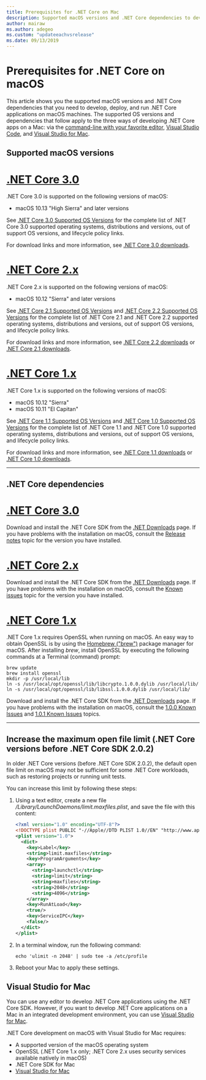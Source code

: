 ```yaml
---
title: Prerequisites for .NET Core on Mac
description: Supported macOS versions and .NET Core dependencies to develop, deploy, and run .NET Core applications on macOS machines.
author: mairaw
ms.author: adegeo
ms.custom: "updateeachvsrelease"
ms.date: 09/13/2019
---
```

# Prerequisites for .NET Core on macOS

This article shows you the supported macOS versions and .NET Core dependencies that you need to develop, deploy, and run .NET Core applications on macOS machines. The supported OS versions and dependencies that follow apply to the three ways of developing .NET Core apps on a Mac: via the [command-line with your favorite editor](tutorials/using-with-xplat-cli.md), [Visual Studio Code](https://code.visualstudio.com/), and [Visual Studio for Mac](https://visualstudio.microsoft.com/vs/mac/?utm_medium=microsoft&utm_source=docs.microsoft.com&utm_campaign=inline+link).

## Supported macOS versions

<!-- markdownlint-disable MD025 -->

# [.NET Core 3.0](#tab/netcore30)

.NET Core 3.0 is supported on the following versions of macOS:

* macOS 10.13 "High Sierra" and later versions

See [.NET Core 3.0 Supported OS Versions](https://github.com/dotnet/core/blob/master/release-notes/3.0/3.0-supported-os.md) for the complete list of .NET Core 3.0 supported operating systems, distributions and versions, out of support OS versions, and lifecycle policy links.

For download links and more information, see [.NET Core 3.0 downloads](https://dotnet.microsoft.com/download/dotnet-core/3.0).

# [.NET Core 2.x](#tab/netcore2x)

.NET Core 2.x is supported on the following versions of macOS:

* macOS 10.12 "Sierra" and later versions

See [.NET Core 2.1 Supported OS Versions](https://github.com/dotnet/core/blob/master/release-notes/2.1/2.1-supported-os.md) and [.NET Core 2.2 Supported OS Versions](https://github.com/dotnet/core/blob/master/release-notes/2.2/2.2-supported-os.md) for the complete list of .NET Core 2.1 and .NET Core 2.2 supported operating systems, distributions and versions, out of support OS versions, and lifecycle policy links.

For download links and more information, see [.NET Core 2.2 downloads](https://dotnet.microsoft.com/download/dotnet-core/2.2) or [.NET Core 2.1 downloads](https://dotnet.microsoft.com/download/dotnet-core/2.1).

# [.NET Core 1.x](#tab/netcore1x)

.NET Core 1.x is supported on the following versions of macOS:

* macOS 10.12 "Sierra"
* macOS 10.11 "El Capitan"

See [.NET Core 1.1 Supported OS Versions](https://github.com/dotnet/core/blob/master/release-notes/1.1/1.1.md) and [.NET Core 1.0 Supported OS Versions](https://github.com/dotnet/core/blob/master/release-notes/1.0/1.0-supported-os.md) for the complete list of .NET Core 1.1 and .NET Core 1.0 supported operating systems, distributions and versions, out of support OS versions, and lifecycle policy links.

For download links and more information, see [.NET Core 1.1 downloads](https://dotnet.microsoft.com/download/dotnet-core/1.1) or [.NET Core 1.0 downloads](https://dotnet.microsoft.com/download/dotnet-core/1.0).

---

## .NET Core dependencies

# [.NET Core 3.0](#tab/netcore30)

Download and install the .NET Core SDK from the [.NET Downloads](https://dotnet.microsoft.com/download) page. If you have problems with the installation on macOS, consult the [Release notes](https://github.com/dotnet/core/blob/master/release-notes/3.0/3.0-supported-os.md) topic for the version you have installed.

# [.NET Core 2.x](#tab/netcore2x)

Download and install the .NET Core SDK from the [.NET Downloads](https://dotnet.microsoft.com/download) page. If you have problems with the installation on macOS, consult the [Known issues](https://github.com/dotnet/core/tree/master/release-notes/2.1) topic for the version you have installed.

# [.NET Core 1.x](#tab/netcore1x)

.NET Core 1.x requires OpenSSL when running on macOS. An easy way to obtain OpenSSL is by using the [Homebrew ("brew")](https://brew.sh/) package manager for macOS. After installing *brew*, install OpenSSL by executing the following commands at a Terminal (command) prompt:

```console
brew update
brew install openssl
mkdir -p /usr/local/lib
ln -s /usr/local/opt/openssl/lib/libcrypto.1.0.0.dylib /usr/local/lib/
ln -s /usr/local/opt/openssl/lib/libssl.1.0.0.dylib /usr/local/lib/
```

Download and install the .NET Core SDK from the [.NET Downloads](https://dotnet.microsoft.com/download) page. If you have problems with the installation on macOS, consult the [1.0.0 Known Issues](https://github.com/dotnet/core/blob/master/release-notes/1.0/1.0.0-known-issues.md) and [1.0.1 Known Issues](https://github.com/dotnet/core/blob/master/release-notes/1.0/1.0.1-known-issues.md) topics.

---

## Increase the maximum open file limit (.NET Core versions before .NET Core SDK 2.0.2)

In older .NET Core versions (before .NET Core SDK 2.0.2), the default open file limit on macOS may not be sufficient for some .NET Core workloads, such as restoring projects or running unit tests.

You can increase this limit by following these steps:

1. Using a text editor, create a new file _/Library/LaunchDaemons/limit.maxfiles.plist_, and save the file with this content:

    ```xml
    <?xml version="1.0" encoding="UTF-8"?>
    <!DOCTYPE plist PUBLIC "-//Apple//DTD PLIST 1.0//EN" "http://www.apple.com/DTDs/PropertyList-1.0.dtd">
    <plist version="1.0">
      <dict>
        <key>Label</key>
        <string>limit.maxfiles</string>
        <key>ProgramArguments</key>
        <array>
          <string>launchctl</string>
          <string>limit</string>
          <string>maxfiles</string>
          <string>2048</string>
          <string>4096</string>
        </array>
        <key>RunAtLoad</key>
        <true/>
        <key>ServiceIPC</key>
        <false/>
      </dict>
    </plist>
    ```

2. In a terminal window, run the following command:

   ```console
   echo 'ulimit -n 2048' | sudo tee -a /etc/profile
   ```

3. Reboot your Mac to apply these settings.

## Visual Studio for Mac

You can use any editor to develop .NET Core applications using the .NET Core SDK. However, if you want to develop .NET Core applications on a Mac in an integrated development environment, you can use [Visual Studio for Mac](https://visualstudio.microsoft.com/vs/mac/?utm_medium=microsoft&utm_source=docs.microsoft.com&utm_campaign=inline+link).

.NET Core development on macOS with Visual Studio for Mac requires:

* A supported version of the macOS operating system
* OpenSSL (.NET Core 1.x only; .NET Core 2.x uses security services available natively in macOS)
* .NET Core SDK for Mac
* [Visual Studio for Mac](https://visualstudio.microsoft.com/vs/mac/?utm_medium=microsoft&utm_source=docs.microsoft.com&utm_campaign=inline+link)
